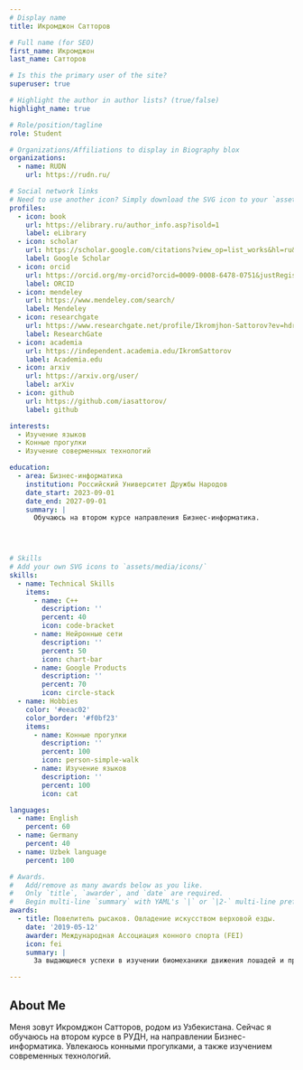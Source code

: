 ```yaml
---
# Display name
title: Икромджон Сатторов

# Full name (for SEO)
first_name: Икромджон
last_name: Сатторов	

# Is this the primary user of the site?
superuser: true

# Highlight the author in author lists? (true/false)
highlight_name: true

# Role/position/tagline
role: Student

# Organizations/Affiliations to display in Biography blox
organizations:
  - name: RUDN
    url: https://rudn.ru/

# Social network links
# Need to use another icon? Simply download the SVG icon to your `assets/media/icons/` folder.
profiles:
  - icon: book
    url: https://elibrary.ru/author_info.asp?isold=1
    label: eLibrary
  - icon: scholar
    url: https://scholar.google.com/citations?view_op=list_works&hl=ru&user=LtdEI5EAAAAJ
    label: Google Scholar
  - icon: orcid
    url: https://orcid.org/my-orcid?orcid=0009-0008-6478-0751&justRegistered=true
    label: ORCID
  - icon: mendeley
    url: https://www.mendeley.com/search/
    label: Mendeley
  - icon: researchgate
    url: https://www.researchgate.net/profile/Ikromjhon-Sattorov?ev=hdr_xprf&_tp=eyJjb250ZXh0Ijp7ImZpcnN0UGFnZSI6InNpZ251cCIsInBhZ2UiOiJob21lIiwicHJldmlvdXNQYWdlIjoic2lnbnVwIiwicG9zaXRpb24iOiJnbG9iYWxIZWFkZXIifX0
    label: ResearchGate
  - icon: academia
    url: https://independent.academia.edu/IkromSattorov
    label: Academia.edu
  - icon: arxiv
    url: https://arxiv.org/user/
    label: arXiv
  - icon: github
    url: https://github.com/iasattorov/
    label: github

interests:
  - Изучение языков
  - Конные прогулки
  - Изучение соверменных технологий

education:
  - area: Бизнес-информатика
    institution: Российский Университет Дружбы Народов
    date_start: 2023-09-01
    date_end: 2027-09-01
    summary: |
      Обучаюсь на втором курсе направления Бизнес-информатика.

  


# Skills
# Add your own SVG icons to `assets/media/icons/`
skills:
  - name: Technical Skills
    items:
      - name: C++
        description: ''
        percent: 40
        icon: code-bracket
      - name: Нейронные сети
        description: ''
        percent: 50
        icon: chart-bar
      - name: Google Products
        description: ''
        percent: 70
        icon: circle-stack
  - name: Hobbies
    color: '#eeac02'
    color_border: '#f0bf23'
    items:
      - name: Конные прогулки
        description: ''
        percent: 100
        icon: person-simple-walk
      - name: Изучение языков
        description: ''
        percent: 100
        icon: cat

languages:
  - name: English
    percent: 60
  - name: Germany
    percent: 40
  - name: Uzbek language
    percent: 100

# Awards.
#   Add/remove as many awards below as you like.
#   Only `title`, `awarder`, and `date` are required.
#   Begin multi-line `summary` with YAML's `|` or `|2-` multi-line prefix and indent 2 spaces below.
awards:
  - title: Повелитель рысаков. Овладение искусством верховой езды.
    date: '2019-05-12'
    awarder: Международная Ассоциация конного спорта (FEI)
    icon: fei
    summary: |
      За выдающиеся успехи в изучении биомеханики движения лошадей и практическое применение знаний на соревнованиях. Мне удалось достичь уровня, позволяющего потимизировать взаимодействие с лошадью так, что результаты в дисциплинах троеборья и выездки улучшились; демонстрировал исключительное понимание конской анатомии и поведения.

---
```


## About Me

Меня зовут Икромджон Сатторов, родом из Узбекистана. Сейчас я обучаюсь на втором курсе в РУДН, на направлении Бизнес-информатика. Увлекаюсь конными прогулками, а также изучением современных технологий.
